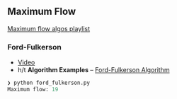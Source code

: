 ## Maximum Flow

[Maximum flow algos playlist](https://www.youtube.com/playlist?list=PL9xmBV_5YoZPxifnyXjQVU1bhU4b4_Ts2)

### Ford-Fulkerson

* [Video](https://youtu.be/Tl90tNtKvxs)
* h/t **Algorithm Examples** – [Ford-Fulkerson Algorithm](https://python.algorithmexamples.com/web/networking_flow/ford_fulkerson.html)

```python
❯ python ford_fulkerson.py
Maximum flow: 19
```
